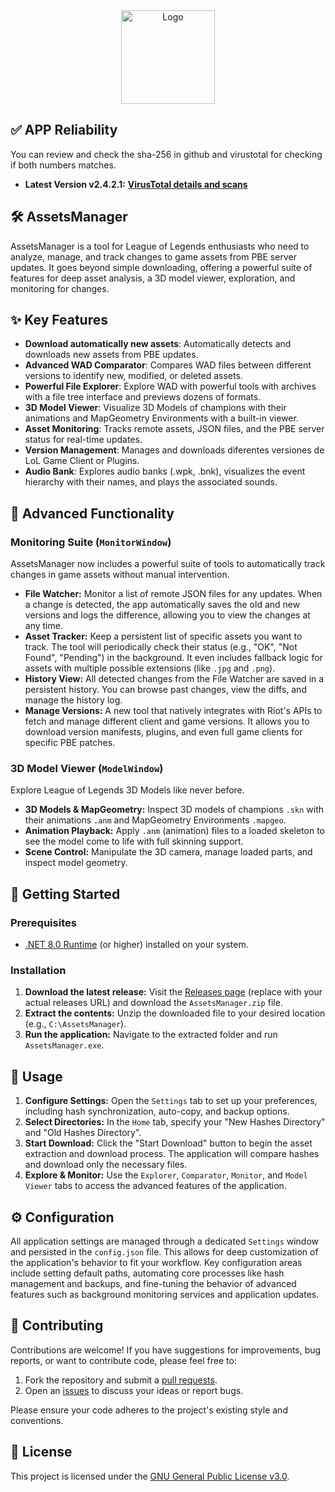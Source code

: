 <div align="center">
  <img src="https://github.com/Neinndall/AssetsManager/blob/main/AssetsManager/Resources/Img/logo.ico" alt="Logo" width="150">
</div>

## ✅ APP Reliability
You can review and check the sha-256 in github and virustotal for checking if both numbers matches.

*   **Latest Version v2.4.2.1:** **[VirusTotal details and scans](https://www.virustotal.com/gui/file/9f794c29e396f8716f190510d758e687bb7a533d931c57a5784a5bf34ce69a24/details)** 

## 🛠️ AssetsManager

AssetsManager is a tool for League of Legends enthusiasts who need to analyze, manage, and track changes to game assets from PBE server updates. It goes beyond simple downloading, offering a powerful suite of features for deep asset analysis, a 3D model viewer, exploration, and monitoring for changes.

## ✨ Key Features

*   **Download automatically new assets**: Automatically detects and downloads new assets from PBE updates.
*   **Advanced WAD Comparator**: Compares WAD files between different versions to identify new, modified, or deleted assets.
*   **Powerful File Explorer**: Explore WAD with powerful tools with archives with a file tree interface and previews dozens of formats.
*   **3D Model Viewer**: Visualize 3D Models of champions with their animations and MapGeometry Environments with a built-in viewer.
*   **Asset Monitoring**: Tracks remote assets, JSON files, and the PBE server status for real-time updates.
*   **Version Management**: Manages and downloads diferentes versiones de LoL Game Client or Plugins.
*   **Audio Bank**: Explores audio banks (.wpk, .bnk), visualizes the event hierarchy with their names, and plays the associated sounds.

## 🦾 Advanced Functionality

### Monitoring Suite (`MonitorWindow`)

AssetsManager now includes a powerful suite of tools to automatically track changes in game assets without manual intervention.

*   **File Watcher:** Monitor a list of remote JSON files for any updates. When a change is detected, the app automatically saves the old and new versions and logs the difference, allowing you to view the changes at any time.
*   **Asset Tracker:** Keep a persistent list of specific assets you want to track. The tool will periodically check their status (e.g., "OK", "Not Found", "Pending") in the background. It even includes fallback logic for assets with multiple possible extensions (like `.jpg` and `.png`).
*   **History View:** All detected changes from the File Watcher are saved in a persistent history. You can browse past changes, view the diffs, and manage the history log.
*   **Manage Versions:** A new tool that natively integrates with Riot's APIs to fetch and manage different client and game versions. It allows you to download version manifests, plugins, and even full game clients for specific PBE patches.

### 3D Model Viewer (`ModelWindow`)

Explore League of Legends 3D Models like never before.

*   **3D Models & MapGeometry:** Inspect 3D models of champions `.skn` with their animations `.anm` and MapGeometry Environments `.mapgeo`.
*   **Animation Playback:** Apply `.anm` (animation) files to a loaded skeleton to see the model come to life with full skinning support.
*   **Scene Control:** Manipulate the 3D camera, manage loaded parts, and inspect model geometry.

## 🚀 Getting Started

### Prerequisites

*   [.NET 8.0 Runtime](https://dotnet.microsoft.com/en-us/download/dotnet/thank-you/runtime-desktop-8.0.8-windows-x64-installer) (or higher) installed on your system.

### Installation

1.  **Download the latest release:** Visit the [Releases page](https://github.com/Neinndall/AssetsManager/releases) (replace with your actual releases URL) and download the `AssetsManager.zip` file.
2.  **Extract the contents:** Unzip the downloaded file to your desired location (e.g., `C:\AssetsManager`).
3.  **Run the application:** Navigate to the extracted folder and run `AssetsManager.exe`.

## 📖 Usage

1.  **Configure Settings:** Open the `Settings` tab to set up your preferences, including hash synchronization, auto-copy, and backup options.
2.  **Select Directories:** In the `Home` tab, specify your "New Hashes Directory" and "Old Hashes Directory".
3.  **Start Download:** Click the "Start Download" button to begin the asset extraction and download process. The application will compare hashes and download only the necessary files.
5.  **Explore & Monitor:** Use the `Explorer`, `Comparator`, `Monitor`, and `Model Viewer` tabs to access the advanced features of the application.

## ⚙️ Configuration

All application settings are managed through a dedicated `Settings` window and persisted in the `config.json` file. This allows for deep customization of the application's behavior to fit your workflow. Key configuration areas include setting default paths, automating core processes like hash management and backups, and fine-tuning the behavior of advanced features such as background monitoring services and application updates.

## 🤝 Contributing

Contributions are welcome! If you have suggestions for improvements, bug reports, or want to contribute code, please feel free to:

1.  Fork the repository and submit a [pull requests](https://github.com/Neinndall/AssetsManager/pulls). 
2.  Open an [issues](https://github.com/Neinndall/AssetsManager/issues) to discuss your ideas or report bugs.

Please ensure your code adheres to the project's existing style and conventions.

## 📄 License

This project is licensed under the [GNU General Public License v3.0](LICENSE).
